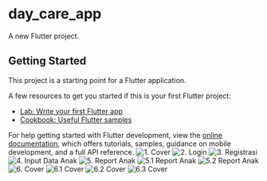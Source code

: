 # day_care_app

A new Flutter project.

## Getting Started

This project is a starting point for a Flutter application.

A few resources to get you started if this is your first Flutter project:

- [Lab: Write your first Flutter app](https://docs.flutter.dev/get-started/codelab)
- [Cookbook: Useful Flutter samples](https://docs.flutter.dev/cookbook)

For help getting started with Flutter development, view the
[online documentation](https://docs.flutter.dev/), which offers tutorials,
samples, guidance on mobile development, and a full API reference.
![1. Cover](images_hasil\1.cover.png)
![2. Login](images_hasil\2.Login.png)
![3. Registrasi](images_hasil\3.Registrasi.png)
![4. Input Data Anak](images_hasil\4.InputDataAnak.png)
![5. Report Anak](images_hasil\5.ReportAnak.png)
![5.1 Report Anak](images_hasil\5.1ReportAnak.png)
![5.2 Report Anak](images_hasil\5.2ReportAnak.png)
![6. Cover](images_hasil\6.ChildInputActivity.png)
![6.1 Cover](images_hasil\6.1ChildInputActivity.png)
![6.2 Cover](images_hasil\6.2ChildInputActivity.png)
![6.3 Cover](images_hasil\6.3ChildInputActivity.png)

